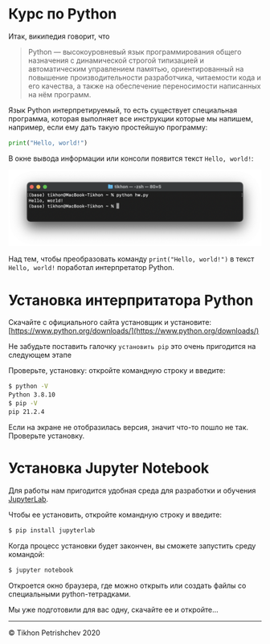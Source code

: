 # Курс по Python

Итак, википедия говорит, что

> Python — высокоуровневый язык программирования общего назначения с динамической строгой типизацией и автоматическим управлением памятью, ориентированный на повышение производительности разработчика, читаемости кода и его качества, а также на обеспечение переносимости написанных на нём программ.

Язык Python интерпретируемый, то есть существует специальная программа, которая выполняет все инструкции которые мы напишем, например, если ему дать такую простейшую программу:

```python
print("Hello, world!")
```

В окне вывода информации или консоли появится текст `Hello, world!`:

![screenshot1.png](screenshot1.png)

Над тем, чтобы преобразовать команду `print("Hello, world!")` в текст `Hello, world!` поработал интерпретатор Python. 

# Установка интерпритатора Python

Скачайте с официального сайта установщик и установите: [https://www.python.org/downloads/](https://www.python.org/downloads/) 

Не забудьте поставить галочку `установить pip` это очень пригодится на следующем этапе

Проверьте, установку: откройте командную строку и введите:

```bash
$ python -V
Python 3.8.10
$ pip -V
pip 21.2.4
```

Если на экране не отобразилась версия, значит что-то пошло не так. Проверьте установку. 

# Установка Jupyter Notebook

Для работы нам пригодится удобная среда для разработки и обучения [JupyterLab](https://jupyter.org/). 

Чтобы ее установить, откройте командную строку и введите:

```bash
$ pip install jupyterlab
```

Когда процесс установки будет закончен, вы сможете запустить среду командой:

```bash
$ jupyter notebook
```

Откроется окно браузера, где можно открыть или создать файлы со специальными python-тетрадками. 

Мы уже подготовили для вас одну, скачайте ее и откройте...

---

© Tikhon Petrishchev 2020